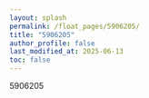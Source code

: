 ```yaml
---
layout: splash
permalink: /float_pages/5906205/
title: "5906205"
author_profile: false
last_modified_at: 2025-06-13
toc: false
---
```

 
5906205
